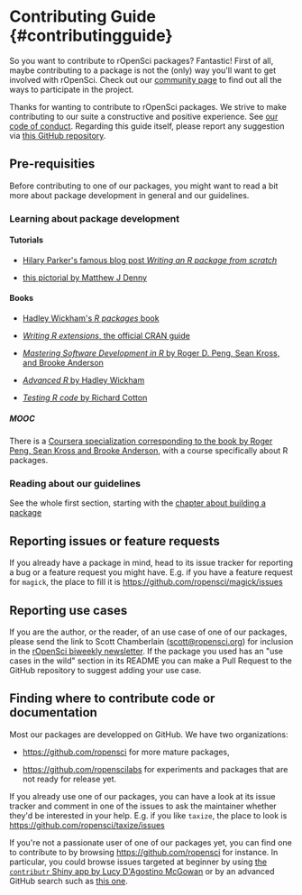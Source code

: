 # Contributing Guide {#contributingguide}

So you want to contribute to rOpenSci packages? Fantastic! First of all, maybe contributing to a package is not the (only) way you'll want to get involved with rOpenSci. Check out our [community page](https://ropensci.org/community/) to find out all the ways to participate in the project.

Thanks for wanting to contribute to rOpenSci packages. We strive to make contributing to our suite a constructive and positive experience. See [our code of conduct](https://ropensci.org/coc/). Regarding this guide itself, please report any suggestion via [this GitHub repository](https://github.com/ropensci/dev_guide).

## Pre-requisities

Before contributing to one of our packages, you might want to read a bit more about package development in general and our guidelines.

### Learning about package development

#### Tutorials

* [Hilary Parker's famous blog post *Writing an R package from scratch*](https://hilaryparker.com/2014/04/29/writing-an-r-package-from-scratch/)

* [this pictorial by Matthew J Denny](http://www.mjdenny.com/R_Package_Pictorial.html)

#### Books

* [Hadley Wickham's *R packages* book](http://r-pkgs.had.co.nz/)

* [*Writing R extensions*, the official CRAN guide](http://cran.r-project.org/doc/manuals/r-release/R-exts.html)

* [*Mastering Software Development in R* by Roger D. Peng, Sean Kross, and Brooke Anderson](https://bookdown.org/rdpeng/RProgDA/)

* [*Advanced R* by Hadley Wickham](http://adv-r.had.co.nz/)

* [*Testing R code* by Richard Cotton](https://www.crcpress.com/Testing-R-Code/Cotton/p/book/9781498763653)

##### MOOC

There is a [Coursera specialization corresponding to the book by Roger Peng, Sean Kross and Brooke Anderson](https://fr.coursera.org/specializations/r), with a course specifically about R packages.

### Reading about our guidelines

See the whole first section, starting with the [chapter about building a package](#building)

## Reporting issues or feature requests

If you already have a package in mind, head to its issue tracker for reporting a bug or a feature request you might have. E.g. if you have a feature request for `magick`, the place to fill it is https://github.com/ropensci/magick/issues

## Reporting use cases

If you are the author, or the reader, of an use case of one of our packages, please send the link to Scott Chamberlain (scott@ropensci.org) for inclusion in the [rOpenSci biweekly newsletter](https://ropensci.github.io/biweekly/). If the package you used has an "use cases in the wild" section in its README you can make a Pull Request to the GitHub repository to suggest adding your use case.

## Finding where to contribute code or documentation

Most our packages are developped on GitHub. We have two organizations:

* https://github.com/ropensci for more mature packages,

* https://github.com/ropenscilabs for experiments and packages that are not ready for release yet.

If you already use one of our packages, you can have a look at its issue tracker and comment in one of the issues to ask the maintainer whether they'd be interested in your help. E.g. if you like `taxize`, the place to look is https://github.com/ropensci/taxize/issues

If you're not a passionate user of one of our packages yet, you can find one to contribute to by browsing https://github.com/ropensci for instance. In particular, you could browse issues targeted at beginner by using [the `contributr` Shiny app by Lucy D'Agostino McGowan](https://github.com/search?q=user%3Aropensci+user%3Aropenscilabs+label%3ABeginner+state%3Aopen&type=Issues)
 or by an advanced GitHub search such as [this one](https://github.com/search?q=user%3Aropensci+user%3Aropenscilabs+label%3ABeginner+state%3Aopen&type=Issues).

